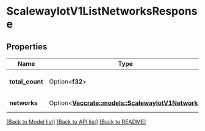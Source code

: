 # ScalewayIotV1ListNetworksResponse

## Properties

Name | Type | Description | Notes
------------ | ------------- | ------------- | -------------
**total_count** | Option<**f32**> | Total number of Networks | [optional]
**networks** | Option<[**Vec<crate::models::ScalewayIotV1Network>**](scaleway.iot.v1.Network.md)> | A page of networks | [optional]

[[Back to Model list]](../README.md#documentation-for-models) [[Back to API list]](../README.md#documentation-for-api-endpoints) [[Back to README]](../README.md)


